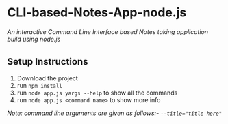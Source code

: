 # CLI-based-Notes-App-node.js

###### An interactive Command Line Interface based Notes taking application build using node.js

## Setup Instructions
1. Download the project
2. run `npm install`
3. run `node app.js yargs --help` to show all the commands
4. run `node app.js <command name>` to show more info

*Note: command line arguments are given as follows:- `--title="title here"`*
